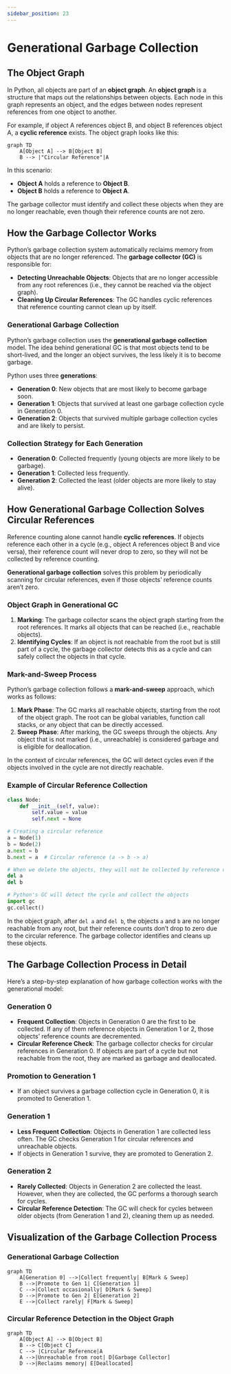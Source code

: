```yaml
---
sidebar_position: 23
---
```


# Generational Garbage Collection

## The Object Graph

In Python, all objects are part of an **object graph**. An **object graph** is a structure that maps out the relationships between objects. Each node in this graph represents an object, and the edges between nodes represent references from one object to another.

For example, if object A references object B, and object B references object A, a **cyclic reference** exists. The object graph looks like this:

```mermaid
graph TD
    A[Object A] --> B[Object B]
    B --> |"Circular Reference"|A
```

In this scenario:

- **Object A** holds a reference to **Object B**.
- **Object B** holds a reference to **Object A**.

The garbage collector must identify and collect these objects when they are no longer reachable, even though their reference counts are not zero.

## How the Garbage Collector Works

Python’s garbage collection system automatically reclaims memory from objects that are no longer referenced. The **garbage collector (GC)** is responsible for:

- **Detecting Unreachable Objects**: Objects that are no longer accessible from any root references (i.e., they cannot be reached via the object graph).
- **Cleaning Up Circular References**: The GC handles cyclic references that reference counting cannot clean up by itself.

### Generational Garbage Collection

Python’s garbage collection uses the **generational garbage collection** model. The idea behind generational GC is that most objects tend to be short-lived, and the longer an object survives, the less likely it is to become garbage.

Python uses three **generations**:

- **Generation 0**: New objects that are most likely to become garbage soon.
- **Generation 1**: Objects that survived at least one garbage collection cycle in Generation 0.
- **Generation 2**: Objects that survived multiple garbage collection cycles and are likely to persist.

### Collection Strategy for Each Generation

- **Generation 0**: Collected frequently (young objects are more likely to be garbage).
- **Generation 1**: Collected less frequently.
- **Generation 2**: Collected the least (older objects are more likely to stay alive).

## How Generational Garbage Collection Solves Circular References

Reference counting alone cannot handle **cyclic references**. If objects reference each other in a cycle (e.g., object A references object B and vice versa), their reference count will never drop to zero, so they will not be collected by reference counting.

**Generational garbage collection** solves this problem by periodically scanning for circular references, even if those objects’ reference counts aren’t zero.

### Object Graph in Generational GC

1. **Marking**: The garbage collector scans the object graph starting from the root references. It marks all objects that can be reached (i.e., reachable objects).
2. **Identifying Cycles**: If an object is not reachable from the root but is still part of a cycle, the garbage collector detects this as a cycle and can safely collect the objects in that cycle.

### Mark-and-Sweep Process

Python’s garbage collection follows a **mark-and-sweep** approach, which works as follows:

1. **Mark Phase**: The GC marks all reachable objects, starting from the root of the object graph. The root can be global variables, function call stacks, or any object that can be directly accessed.
2. **Sweep Phase**: After marking, the GC sweeps through the objects. Any object that is not marked (i.e., unreachable) is considered garbage and is eligible for deallocation.

In the context of circular references, the GC will detect cycles even if the objects involved in the cycle are not directly reachable.

### Example of Circular Reference Collection

```python
class Node:
    def __init__(self, value):
        self.value = value
        self.next = None

# Creating a circular reference
a = Node(1)
b = Node(2)
a.next = b
b.next = a  # Circular reference (a -> b -> a)

# When we delete the objects, they will not be collected by reference counting alone
del a
del b

# Python's GC will detect the cycle and collect the objects
import gc
gc.collect()
```

In the object graph, after `del a` and `del b`, the objects `a` and `b` are no longer reachable from any root, but their reference counts don’t drop to zero due to the circular reference. The garbage collector identifies and cleans up these objects.

## The Garbage Collection Process in Detail

Here’s a step-by-step explanation of how garbage collection works with the generational model:

### Generation 0

- **Frequent Collection**: Objects in Generation 0 are the first to be collected. If any of them reference objects in Generation 1 or 2, those objects’ reference counts are decremented.
- **Circular Reference Check**: The garbage collector checks for circular references in Generation 0. If objects are part of a cycle but not reachable from the root, they are marked as garbage and deallocated.

### Promotion to Generation 1

- If an object survives a garbage collection cycle in Generation 0, it is promoted to Generation 1.

### Generation 1

- **Less Frequent Collection**: Objects in Generation 1 are collected less often. The GC checks Generation 1 for circular references and unreachable objects.
- If objects in Generation 1 survive, they are promoted to Generation 2.

### Generation 2

- **Rarely Collected**: Objects in Generation 2 are collected the least. However, when they are collected, the GC performs a thorough search for cycles.
- **Circular Reference Detection**: The GC will check for cycles between older objects (from Generation 1 and 2), cleaning them up as needed.

## Visualization of the Garbage Collection Process

### Generational Garbage Collection

```mermaid
graph TD
    A[Generation 0] -->|Collect frequently| B[Mark & Sweep]
    B -->|Promote to Gen 1| C[Generation 1]
    C -->|Collect occasionally| D[Mark & Sweep]
    D -->|Promote to Gen 2| E[Generation 2]
    E -->|Collect rarely| F[Mark & Sweep]
```

### Circular Reference Detection in the Object Graph

```mermaid
graph TD
    A[Object A] --> B[Object B]
    B --> C[Object C]
    C --> |Circular Reference|A
    A -->|Unreachable from root| D[Garbage Collector]
    D -->|Reclaims memory| E[Deallocated]
```
